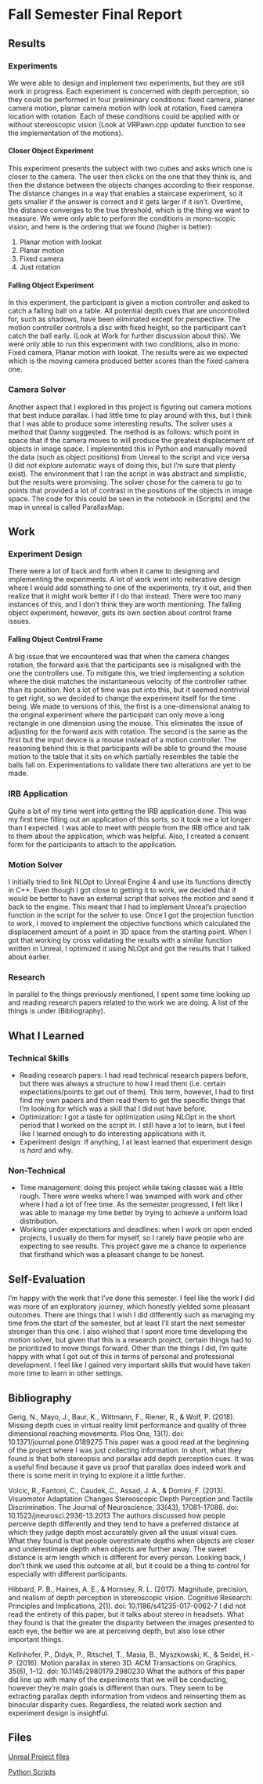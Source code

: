 # Fall Semester Final Report

## Results

### Experiments
We were able to design and implement two experiments, but they are still work in progress. Each experiment is concerned with depth perception, so they could be performed in four preliminary conditions: fixed camera, planer camera motion, planar camera motion with look at rotation, fixed camera location with rotation. Each of these conditions could be applied with or without stereoscopic vision (Look at VRPawn.cpp updater function to see the implementation of the motions). 

#### Closer Object Experiment
This experiment presents the subject with two cubes and asks which one is closer to the camera. The user then clicks on the one that they think is, and then the distance between the objects changes according to their response. The distance changes in a way that enables a staircase experiment, so it gets smaller if the answer is correct and it gets larger if it isn’t. Overtime, the distance converges to the true threshold, which is the thing we want to measure. We were only able to perform the conditions in mono-scopic vision, and here is the ordering that we found (higher is better): 
1.	Planar motion with lookat
2.	Planar motion
3.	Fixed camera
4. Just rotation

#### Falling Object Experiment
In this experiment, the participant is given a motion controller and asked to catch a falling ball on a table. All potential depth cues that are uncontrolled for, such as shadows, have been eliminated except for perspective. The motion controller controls a disc with fixed height, so the participant can’t catch the ball early. (Look at Work for further discussion about this). We were only able to run this experiment with two conditions, also in mono: Fixed camera, Planar motion with lookat. The results were as we expected which is the moving camera produced better scores than the fixed camera one. 

### Camera Solver
Another aspect that I explored in this project is figuring out camera motions that best induce parallax. I had little time to play around with this, but I think that I was able to produce some interesting results. The solver uses a method that Danny suggested. The method is as follows: which point in space that if the camera moves to will produce the greatest displacement of objects in image space. I implemented this in Python and manually moved the data (such as object positions) from Unreal to the script and vice versa (I did not explore automatic ways of doing this, but I’m sure that plenty exist). The environment that I ran the script in was abstract and simplistic, but the results were promising. The solver chose for the camera to go to points that provided a lot of contrast in the positions of the objects in image space. The code for this could be seen in the notebook in (Scripts) and the map in unreal is called ParallaxMap.

## Work

### Experiment Design
There were a lot of back and forth when it came to designing and implementing the experiments. A lot of work went into reiterative design where I would add something to one of the experiments, try it out, and then realize that it might work better if I do that instead. There were too many instances of this, and I don’t think they are worth mentioning. The falling object experiment, however, gets its own section about control frame issues. 

#### Falling Object Control Frame
A big issue that we encountered was that when the camera changes rotation, the forward axis that the participants see is misaligned with the one the controllers use. To mitigate this, we tried implementing a solution where the disk matches the instantaneous velocity of the controller rather than its position. Not a lot of time was put into this, but it seemed nontrivial to get right, so we decided to change the experiment itself for the time being. We made to versions of this, the first is a one-dimensional analog to the original experiment where the participant can only move a long rectangle in one dimension using the mouse. This eliminates the issue of adjusting for the forward axis with rotation. The second is the same as the first but the input device is a mouse instead of a motion controller. The reasoning behind this is that participants will be able to ground the mouse motion to the table that it sits on which partially resembles the table the balls fall on. Experimentations to validate there two alterations are yet to be made. 

### IRB Application
Quite a bit of my time went into getting the IRB application done. This was my first time filling out an application of this sorts, so it took me a lot longer than I expected. I was able to meet with people from the IRB office and talk to them about the application, which was helpful. Also, I created a consent form for the participants to attach to the application.

### Motion Solver
I initially tried to link NLOpt to Unreal Engine 4 and use its functions directly in C++. Even though I got close to getting it to work, we decided that it would be better to have an external script that solves the motion and send it back to the engine. This meant that I had to implement Unreal’s projection function in the script for the solver to use. Once I got the projection function to work, I moved to implement the objective functions which calculated the displacement amount of a point in 3D space from the starting point. When I got that working by cross validating the results with a similar function written in Unreal, I optimized it using NLOpt and got the results that I talked about earlier.

### Research
In parallel to the things previously mentioned, I spent some time looking up and reading research papers related to the work we are doing. A list of the things is under (Bibliography).

## What I Learned 

### Technical Skills
- Reading research papers: I had read technical research papers before, but there was always a structure to how I read them (i.e. certain expectations/points to get out of them). This term, however, I had to first find my own papers and then read them to get the specific things that I’m looking for which was a skill that I did not have before. 
- Optimization: I got a taste for optimization using NLOpt in the short period that I worked on the script in. I still have a lot to learn, but I feel like I learned enough to do interesting applications with it.
- Experiment design: If anything, I at least learned that experiment design is *hard* and why. 

### Non-Technical
- Time management: doing this project while taking classes was a little rough. There were weeks where I was swamped with work and other where I had a lot of free time. As the semester progressed, I felt like I was able to manage my time better by trying to achieve a uniform load distribution.
- Working under expectations and deadlines: when I work on open ended projects, I usually do them for myself, so I rarely have people who are expecting to see results. This project gave me a chance to experience that firsthand which was a pleasant change to be honest.

## Self-Evaluation
I’m happy with the work that I’ve done this semester. I feel like the work I did was more of an exploratory journey, which honestly yielded some pleasant outcomes. There are things that I wish I did differently such as managing my time from the start of the semester, but at least I’ll start the next semester stronger than this one. I also wished that I spent more time developing the motion solver, but given that this is a research project, certain things had to be prioritized to move things forward.
Other than the things I did, I’m quite happy with what I got out of this in terms of personal and professional development. I feel like I gained very important skills that would have taken more time to learn in other settings.

## Bibliography
Gerig, N., Mayo, J., Baur, K., Wittmann, F., Riener, R., & Wolf, P. (2018). Missing depth cues in virtual reality limit performance and quality of three dimensional reaching movements. Plos One, 13(1). doi: 10.1371/journal.pone.0189275
	This paper was a good read at the beginning of the project where I was just collecting information. In short, what they found is that both stereopsis and parallax add depth perception cues. It was a useful find because it gave us proof that parallax does indeed work and there is some merit in trying to explore it a little further.


Volcic, R., Fantoni, C., Caudek, C., Assad, J. A., & Domini, F. (2013). Visuomotor Adaptation Changes Stereoscopic Depth Perception and Tactile Discrimination. The Journal of Neuroscience, 33(43), 17081–17088. doi: 10.1523/jneurosci.2936-13.2013
	The authors discussed how people perceive depth differently and they tend to have a preferred distance at which they judge depth most accurately given all the usual visual cues. What they found is that people overestimate depths when objects are closer and underestimate depth when objects are further away. The sweet distance is arm length which is different for every person. Looking back, I don’t think we used this outcome at all, but it could be a thing to control for especially with different participants.


Hibbard, P. B., Haines, A. E., & Hornsey, R. L. (2017). Magnitude, precision, and realism of depth perception in stereoscopic vision. Cognitive Research: Principles and Implications, 2(1). doi: 10.1186/s41235-017-0062-7
	I did not read the entirety of this paper, but it talks about stereo in headsets. What they found is that the greater the disparity between the images presented to each eye, the better we are at perceiving depth, but also lose other important things.  


Kellnhofer, P., Didyk, P., Ritschel, T., Masia, B., Myszkowski, K., & Seidel, H.-P. (2016). Motion parallax in stereo 3D. ACM Transactions on Graphics, 35(6), 1–12. doi: 10.1145/2980179.2980230
	What the authors of this paper did line up with many of the experiments that we will be conducting, however they’re main goals is different than ours. They seem to be extracting parallax depth information from videos and reinserting them as binocular disparity cues. Regardless, the related work section and experiment design is insightful.

## Files
[Unreal Project files](RobotControl/)


[Python Scripts](scripts/)
